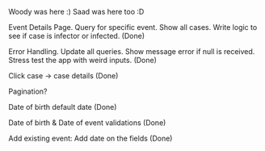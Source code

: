 Woody was here :)
Saad was here too :D

Event Details Page. Query for specific event. Show all cases. Write logic to see if case is infector or infected. (Done)

Error Handling. Update all queries. Show message error if null is received. Stress test the app with weird inputs. (Done)

Click case -> case details (Done)

Pagination? 

Date of birth default date (Done)

Date of birth & Date of event validations (Done)

Add existing event: Add date on the fields (Done)